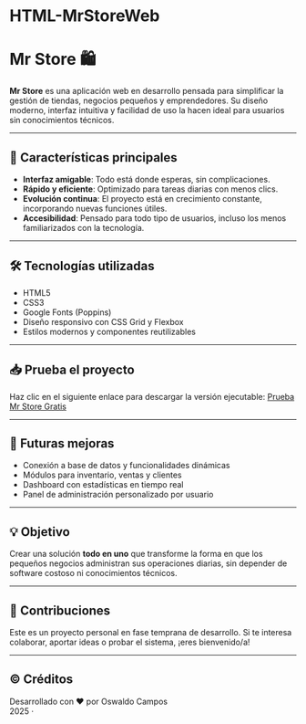 # HTML-MrStoreWeb
# Mr Store 🛍️

**Mr Store** es una aplicación web en desarrollo pensada para simplificar la gestión de tiendas, negocios pequeños y emprendedores. Su diseño moderno, interfaz intuitiva y facilidad de uso la hacen ideal para usuarios sin conocimientos técnicos.

---

## 🚀 Características principales

- **Interfaz amigable**: Todo está donde esperas, sin complicaciones.
- **Rápido y eficiente**: Optimizado para tareas diarias con menos clics.
- **Evolución continua**: El proyecto está en crecimiento constante, incorporando nuevas funciones útiles.
- **Accesibilidad**: Pensado para todo tipo de usuarios, incluso los menos familiarizados con la tecnología.

---

## 🛠️ Tecnologías utilizadas

- HTML5
- CSS3
- Google Fonts (Poppins)
- Diseño responsivo con CSS Grid y Flexbox
- Estilos modernos y componentes reutilizables

---

## 📥 Prueba el proyecto

Haz clic en el siguiente enlace para descargar la versión ejecutable:
[Prueba Mr Store Gratis](MrStore2.0.exe)

---

## 🔄 Futuras mejoras

- Conexión a base de datos y funcionalidades dinámicas
- Módulos para inventario, ventas y clientes
- Dashboard con estadísticas en tiempo real
- Panel de administración personalizado por usuario

---

## 💡 Objetivo

Crear una solución **todo en uno** que transforme la forma en que los pequeños negocios administran sus operaciones diarias, sin depender de software costoso ni conocimientos técnicos.

---

## 🤝 Contribuciones

Este es un proyecto personal en fase temprana de desarrollo. Si te interesa colaborar, aportar ideas o probar el sistema, ¡eres bienvenido/a!

---

## © Créditos

Desarrollado con ❤️ por Oswaldo Campos  
2025 · 
